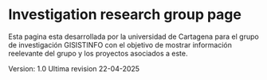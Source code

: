 # Investigation research group page

Esta pagina esta desarrollada por la universidad de Cartagena para el grupo de investigación GISISTINFO
con el objetivo de mostrar información reelevante del grupo y los proyectos asociados a este. 

Version: 1.0 
Ultima revision 22-04-2025